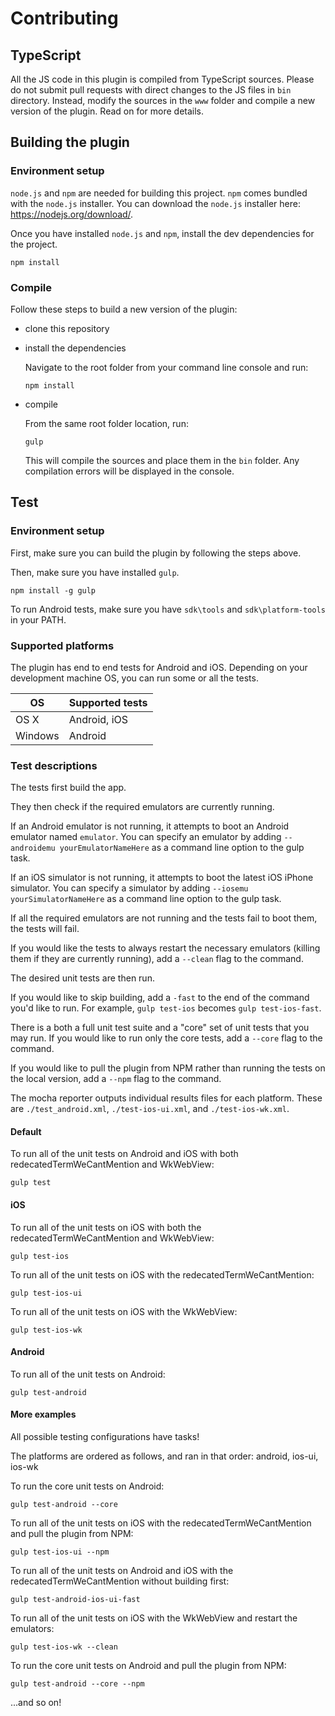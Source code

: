 # Contributing

## TypeScript

All the JS code in this plugin is compiled from TypeScript sources. Please do not submit pull requests with direct changes to the JS files in `bin` directory.
Instead, modify the sources in the `www` folder and compile a new version of the plugin. Read on for more details.

## Building the plugin

### Environment setup

`node.js` and `npm` are needed for building this project. `npm` comes bundled with the `node.js` installer. You can download the `node.js` installer here: https://nodejs.org/download/.

Once you have installed `node.js` and `npm`, install the dev dependencies for the project.

```
npm install
```

### Compile

Follow these steps to build a new version of the plugin:
- clone this repository
- install the dependencies

	Navigate to the root folder from your command line console and run:
	```
	npm install
	```
- compile

	From the same root folder location, run:
	```
	gulp
	```
	This will compile the sources and place them in the `bin` folder. Any compilation errors will be displayed in the console.

## Test

### Environment setup

First, make sure you can build the plugin by following the steps above.

Then, make sure you have installed `gulp`.

```
npm install -g gulp
```

To run Android tests, make sure you have `sdk\tools` and  `sdk\platform-tools` in your PATH.

### Supported platforms

The plugin has end to end tests for Android and iOS. Depending on your development machine OS, you can run some or all the tests.

OS            | Supported tests
------------- | -------------
OS X          | Android, iOS
Windows       | Android

### Test descriptions

The tests first build the app.

They then check if the required emulators are currently running.

If an Android emulator is not running, it attempts to boot an Android emulator named `emulator`. You can specify an emulator by adding `--androidemu yourEmulatorNameHere` as a command line option to the gulp task.

If an iOS simulator is not running, it attempts to boot the latest iOS iPhone simulator. You can specify a simulator by adding `--iosemu yourSimulatorNameHere` as a command line option to the gulp task.

If all the required emulators are not running and the tests fail to boot them, the tests will fail.

If you would like the tests to always restart the necessary emulators (killing them if they are currently running), add a `--clean` flag to the command.

The desired unit tests are then run.

If you would like to skip building, add a `-fast` to the end of the command you'd like to run. For example, `gulp test-ios` becomes `gulp test-ios-fast`.

There is a both a full unit test suite and a "core" set of unit tests that you may run. If you would like to run only the core tests, add a `--core` flag to the command.

If you would like to pull the plugin from NPM rather than running the tests on the local version, add a `--npm` flag to the command.

The mocha reporter outputs individual results files for each platform. These are `./test_android.xml`, `./test-ios-ui.xml`, and `./test-ios-wk.xml`.

#### Default

To run all of the unit tests on Android and iOS with both redecatedTermWeCantMention and WkWebView:
```
gulp test
```

#### iOS

To run all of the unit tests on iOS with both the redecatedTermWeCantMention and WkWebView:
```
gulp test-ios
```

To run all of the unit tests on iOS with the redecatedTermWeCantMention:
```
gulp test-ios-ui
```

To run all of the unit tests on iOS with the WkWebView:
```
gulp test-ios-wk
```

#### Android

To run all of the unit tests on Android:
```
gulp test-android
```

#### More examples

All possible testing configurations have tasks!

The platforms are ordered as follows, and ran in that order:
android, ios-ui, ios-wk

To run the core unit tests on Android:
```
gulp test-android --core
```

To run all of the unit tests on iOS with the redecatedTermWeCantMention and pull the plugin from NPM:
```
gulp test-ios-ui --npm
```

To run all of the unit tests on Android and iOS with the redecatedTermWeCantMention without building first:
```
gulp test-android-ios-ui-fast
```

To run all of the unit tests on iOS with the WkWebView and restart the emulators:
```
gulp test-ios-wk --clean
```

To run the core unit tests on Android and pull the plugin from NPM:
```
gulp test-android --core --npm
```

...and so on!